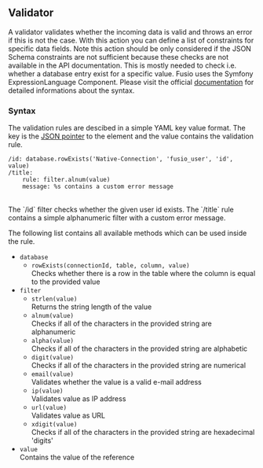 
## Validator

A validator validates whether the incoming data is valid and throws an error
if this is not the case. With this action you can define a list of constraints
for specific data fields. Note this action should be only considered if the JSON 
Schema constraints are not sufficient because these checks are not available
in the API documentation. This is mostly needed to check i.e. whether a database 
entry exist for a specific value. Fusio uses the Symfony ExpressionLanguage 
Component. Please visit the official [documentation] for detailed informations 
about the syntax.

### Syntax

The validation rules are descibed in a simple YAML key value format. The key
is the [JSON pointer] to the element and the value contains the validation rule.

    /id: database.rowExists('Native-Connection', 'fusio_user', 'id', value)
    /title:
        rule: filter.alnum(value)
        message: %s contains a custom error message

<br>
The `/id` filter checks whether the given user id exists. The `/title` rule
contains a simple alphanumeric filter with a custom error message.

The following list contains all available methods which can be used inside the 
rule.

 * `database`  
   * `rowExists(connectionId, table, column, value)`  
     Checks whether there is a row in the table where the column is equal to the 
     provided value
 * `filter`  
   * `strlen(value)`  
     Returns the string length of the value
   * `alnum(value)`  
     Checks if all of the characters in the provided string are alphanumeric
   * `alpha(value)`  
     Checks if all of the characters in the provided string are alphabetic
   * `digit(value)`  
     Checks if all of the characters in the provided string are numerical
   * `email(value)`  
     Validates whether the value is a valid e-mail address
   * `ip(value)`  
     Validates value as IP address
   * `url(value)`  
     Validates value as URL
   * `xdigit(value)`  
     Checks if all of the characters in the provided string are hexadecimal 'digits'
 * `value`  
   Contains the value of the reference

[documentation]: http://symfony.com/doc/current/components/expression_language/introduction.html
[JSON pointer]: https://tools.ietf.org/html/rfc6901